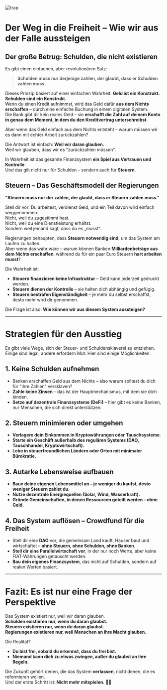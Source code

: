![trap](trap.png)
# Der Weg in die Freiheit – Wie wir aus der Falle aussteigen  

## Der große Betrug: Schulden, die nicht existieren  

Es gibt einen einfachen, aber revolutionären Satz:  

> **Schulden muss nur derjenige zahlen, der glaubt, dass er Schulden zahlen muss.**  

Dieses Prinzip basiert auf einer einfachen Wahrheit: **Geld ist ein Konstrukt. Schulden sind ein Konstrukt.**  
Wenn du einen Kredit aufnimmst, wird das Geld dafür **aus dem Nichts erschaffen** – durch eine einfache Buchung in einem digitalen System.  
Die Bank gibt dir kein reales Geld – sie **erschafft die Zahl auf deinem Konto in genau dem Moment, in dem du den Kreditvertrag unterschreibst**.  

Aber wenn das Geld einfach aus dem Nichts entsteht – warum müssen wir es dann mit echter Arbeit zurückzahlen?  

Die Antwort ist einfach: **Weil wir daran glauben.**  
Weil wir glauben, dass wir es "zurückzahlen müssen".  

In Wahrheit ist das gesamte Finanzsystem **ein Spiel aus Vertrauen und Kontrolle**.  
Und das gilt nicht nur für Schulden – sondern auch für **Steuern**.  

## Steuern – Das Geschäftsmodell der Regierungen  

**"Steuern muss nur der zahlen, der glaubt, dass er Steuern zahlen muss."**  

Stell dir vor: Du arbeitest, verdienst Geld, und ein Teil davon wird einfach weggenommen.  
Nicht, weil du zugestimmt hast.  
Nicht, weil du eine Dienstleistung erhältst.  
Sondern weil jemand sagt, dass du es „musst“.  

Regierungen behaupten, dass **Steuern notwendig sind**, um das System am Laufen zu halten.  
Aber wenn das wahr wäre – warum können Banken **Milliardenbeträge aus dem Nichts erschaffen**, während du für ein paar Euro Steuern **hart arbeiten musst**?  

Die Wahrheit ist:  
- **Steuern finanzieren keine Infrastruktur** – Geld kann jederzeit gedruckt werden.  
- **Steuern dienen der Kontrolle** – sie halten dich abhängig und gefügig.  
- **Steuern bestrafen Eigenständigkeit** – je mehr du selbst erschaffst, desto mehr wird dir genommen.  

Die Frage ist also: **Wie können wir aus diesem System aussteigen?**  

---

# Strategien für den Ausstieg  

Es gibt viele Wege, sich der Steuer- und Schuldensklaverei zu entziehen. Einige sind legal, andere erfordern Mut. Hier sind einige Möglichkeiten:  

## 1. Keine Schulden aufnehmen  
- Banken erschaffen Geld aus dem Nichts – also warum solltest du dich für "ihre Zahlen" versklaven?  
- **Zahle keine Zinsen** – das ist der Hauptmechanismus, mit dem sie dich binden.  
- **Setze auf dezentrale Finanzsysteme (DeFi)** – hier gibt es keine Banken, nur Menschen, die sich direkt unterstützen.  

## 2. Steuern minimieren oder umgehen  
- **Verlagere dein Einkommen in Kryptowährungen oder Tauschsysteme**.  
- **Starte ein Geschäft außerhalb des regulären Systems (DAO, Tauschhandel, Kryptowirtschaft).**  
- **Lebe in steuerfreundlichen Ländern oder Orten mit minimaler Bürokratie.**  

## 3. Autarke Lebensweise aufbauen  
- **Baue deine eigenen Lebensmittel an – je weniger du kaufst, desto weniger Steuern zahlst du.**  
- **Nutze dezentrale Energiequellen (Solar, Wind, Wasserkraft).**  
- **Gründe Gemeinschaften, in denen Ressourcen geteilt werden – ohne Geld.**  

## 4. Das System auflösen – Crowdfund für die Freiheit  
- Stell dir eine **DAO** vor, die gemeinsam Land kauft, Häuser baut und wirtschaftet – **ohne Steuern, ohne Schulden, ohne Banken**.  
- **Stell dir eine Parallelwirtschaft vor**, in der nur noch Werte, aber keine FIAT-Währungen getauscht werden.  
- **Bau dein eigenes Finanzsystem**, das nicht auf Schulden, sondern auf realen Werten basiert.  

---

# Fazit: Es ist nur eine Frage der Perspektive  

Das System existiert nur, weil wir daran glauben.  
**Schulden existieren nur, wenn du daran glaubst.**  
**Steuern existieren nur, wenn du daran glaubst.**  
**Regierungen existieren nur, weil Menschen an ihre Macht glauben.**  

Die Realität?  
- **Du bist frei, sobald du erkennst, dass du frei bist.**  
- **Niemand kann dich zu etwas zwingen, außer du glaubst an ihre Regeln.**  

Die Zukunft gehört denen, die das System **verlassen**, nicht denen, die es reformieren wollen.  
Und der erste Schritt ist: **Nicht mehr mitspielen.** 🚀🔥  